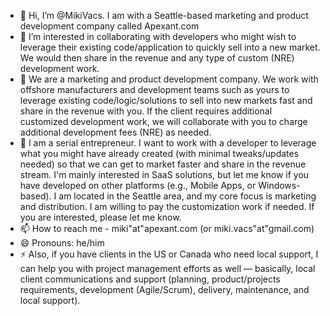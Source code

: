 - 👋 Hi, I’m @MikiVacs. I am with a Seattle-based marketing and product development company called Apexant.com
- 👀 I’m interested in collaborating with developers who might wish to leverage their existing code/application to quickly sell into a new market. We would then share in the revenue and any type of custom (NRE) development work.
- 🌱 We are a marketing and product development company. We work with offshore manufacturers and development teams such as yours to leverage existing code/logic/solutions to sell into new markets fast and share in the revenue with you. If the client requires additional customized development work, we will collaborate with you to charge additional development fees (NRE) as needed.
- 💞️ I am a serial entrepreneur. I want to work with a developer to leverage what you might have already created (with minimal tweaks/updates needed) so that we can get to market faster and share in the revenue stream. I'm mainly interested in SaaS solutions, but let me know if you have developed on other platforms (e.g., Mobile Apps, or Windows-based). I am located in the Seattle area, and my core focus is marketing and distribution. I am willing to pay the customization work if needed. If you are interested, please let me know.
- 📫 How to reach me - miki"at"apexant.com (or miki.vacs"at"gmail.com)
- 😄 Pronouns: he/him
- ⚡ Also, if you have clients in the US or Canada who need local support, I can help you with project management efforts as well — basically, local client communications and support (planning, product/projects requirements, development (Agile/Scrum), delivery, maintenance, and local support).


<!---
MikiVacs/MikiVacs is a ✨ special ✨ repository because its `README.md` (this file) appears on your GitHub profile.
You can click the Preview link to take a look at your changes.
--->
